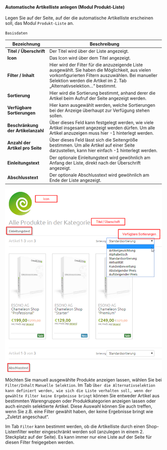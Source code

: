 #### Automatische Artikelliste anlegen (Modul Produkt-Liste)

Legen Sie auf der Seite, auf der die automatische Artikelliste erscheinen soll, das Modul `Produkt-Liste` an.

`Basisdaten`

| Bezeichnung | Beschreibung |
| -- | -- |
| **Titel / Überschrift** | Der Titel wird über der Liste angezeigt. |
| **Icon** | Das Icon wird über dem Titel angezeigt.|
| **Filter / Inhalt** | Hier wird der Filter für die anzuzeigende Liste ausgewählt. Sie haben die Möglichkeit, aus vielen vorkonfigurierten Filtern auszuwählen. Bei manueller Selektion werden die Artikel im 2. Tab „Alternativselektion…“ bestimmt. |
| **Sortierung** | Hier wird die Sortierung bestimmt, anhand derer die Artikel beim Aufruf der Seite angezeigt werden. |
| **Verfügbare Sortierungen** | Hier kann ausgewählt werden, welche Sortierungen bei der Anzeige überhaupt zur Verfügung stehen sollen.  |
| **Beschränkung der Artikelanzahl** | Über dieses Feld kann festgelegt werden, wie viele Artikel insgesamt angezeigt werden dürfen. Um alle Artikel anzuzeigen muss hier -1 hinterlegt werden. |
| **Anzahl der Artikel pro Seite** | Über dieses Feld lässt sich die Seitengröße bestimmen. Um alle Artikel auf einer Seite darzustellen, kann hier einfach -1 hinterlegt werden.|
| **Einleitungstext** | Der optionale Einleitungstext wird gewöhnlich am Anfang der Liste, direkt nach der Überschrift angezeigt. |
| **Abschlusstext** | Der optionale Abschlusstext wird gewöhnlich am Ende der Liste angezeigt. |

![](/assets/auto_artikelliste.png)

Möchten Sie manuell ausgewählte Produkte anzeigen lassen, wählen Sie bei ```Filter/Inhalt``` ```Manuelle Selektion```. Im Tab ```Über die Alternativselektion kann definiert werden, wie sich die Liste verhalten soll, wenn der gewählte Filter keine Ergebnisse bringt``` können Sie entweder Artikel aus bestimmten Warengruppen oder Produktkategorien anzeigen lassen oder auch einzeln selektierte Artikel. Diese Auswahl können Sie auch treffen, wenn Sie z.B. eine Filter gewählt haben, der keine Ergebnisse bringt wie „Zuletzt angeschaut“.

Im Tab ```Filter``` kann bestimmt werden, ob die Artikelliste durch einen Shop-Listenfilter weiter eingeschränkt werden soll (anzulegen in einem 2. Steckplatz auf der Seite). Es kann immer nur eine Liste auf der Seite für diesen Filter freigegeben werden.